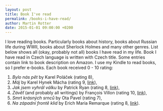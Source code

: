 ```yaml
---
layout: post
title: Book I've read
permalink: /books-i-have-read/
author: Martin Rotter
date: 2015-01-01 09:00:00 +0200
---
```


I love reading books. Particularly books about history, books about Russian life during WWII, books about Sherlock Holmes and many other genres. List below shows all (okay, probably not all) books I have read in my life. Book I have read in Czech language is written with Czech title. Some entries contain link to book description on Amazon. I use my Kindle to read books, so I prefer e-books. Each book received 0 - 10 rating:

1. *Bylo nás pět* by Karel Poláček (rating 8),
2. *Máj* by Karel Hynek Mácha (rating 9, [link](https://en.wikipedia.org/wiki/M%C3%A1j)),
3. *Jak jsem vyhrál válku* by Patrick Ryan (rating 8, [link](https://en.wikipedia.org/wiki/How_I_Won_the_War)),
4. *Závěť* (and probably all writings) by François Villon (rating 10, [link](https://en.wikipedia.org/wiki/Fran%C3%A7ois_Villon)),
5. *Smrt krásných srnců* by Ota Pavel (rating 7),
6. *Na západní frontě klid* by Erich Maria Remarque (rating 8, [link](https://en.wikipedia.org/wiki/All_Quiet_on_the_Western_Front)).